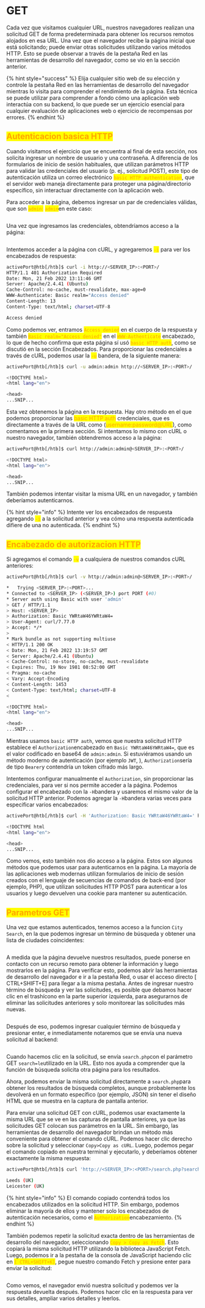 # GET

Cada vez que visitamos cualquier URL, nuestros navegadores realizan una solicitud GET de forma predeterminada para obtener los recursos remotos alojados en esa URL. Una vez que el navegador recibe la página inicial que está solicitando; puede enviar otras solicitudes utilizando varios métodos HTTP. Esto se puede observar a través de la pestaña Red en las herramientas de desarrollo del navegador, como se vio en la sección anterior.

{% hint style="success" %}
Elija cualquier sitio web de su elección y controle la pestaña Red en las herramientas de desarrollo del navegador mientras lo visita para comprender el rendimiento de la página. Esta técnica se puede utilizar para comprender a fondo cómo una aplicación web interactúa con su backend, lo que puede ser un ejercicio esencial para cualquier evaluación de aplicaciones web o ejercicio de recompensas por errores.
{% endhint %}

## <mark style="color:orange;"></mark>

## <mark style="color:orange;">Autenticacion basica HTTP</mark>

Cuando visitamos el ejercicio que se encuentra al final de esta sección, nos solicita ingresar un nombre de usuario y una contraseña. A diferencia de los formularios de inicio de sesión habituales, que utilizan parámetros HTTP para validar las credenciales del usuario (p. ej., solicitud POST), este tipo de autenticación utiliza un correo electrónico <mark style="color:orange;">`basic HTTP authentication`</mark>, que el servidor web maneja directamente para proteger una página/directorio específico, sin interactuar directamente con la aplicación web.

Para acceder a la página, debemos ingresar un par de credenciales válidas, que son <mark style="color:orange;">`admin`</mark><mark style="color:orange;">:</mark> <mark style="color:orange;"></mark><mark style="color:orange;">`admin`</mark>en este caso:

<figure><img src="../../../.gitbook/assets/image (1) (2).jpeg" alt=""><figcaption></figcaption></figure>

Una vez que ingresamos las credenciales, obtendríamos acceso a la página:

<figure><img src="../../../.gitbook/assets/image (6).jpeg" alt=""><figcaption></figcaption></figure>

Intentemos acceder a la página con cURL, y agregaremos <mark style="color:orange;">`-i`</mark> para ver los encabezados de respuesta:

```bash
activePort@htb[/htb]$ curl -i http://<SERVER_IP>:<PORT>/
HTTP/1.1 401 Authorization Required
Date: Mon, 21 Feb 2022 13:11:46 GMT
Server: Apache/2.4.41 (Ubuntu)
Cache-Control: no-cache, must-revalidate, max-age=0
WWW-Authenticate: Basic realm="Access denied"
Content-Length: 13
Content-Type: text/html; charset=UTF-8

Access denied
```

Como podemos ver, entramos <mark style="color:orange;">`Access denied`</mark> en el cuerpo de la respuesta y también <mark style="color:orange;">`Basic realm="Access denied"`</mark> en el <mark style="color:orange;">`WWW-Authenticate`</mark> encabezado, lo que de hecho confirma que esta página sí usó <mark style="color:orange;">`basic HTTP auth`</mark>, como se discutió en la sección Encabezados. Para proporcionar las credenciales a través de cURL, podemos usar la <mark style="color:orange;">`-u`</mark> bandera, de la siguiente manera:

```bash
activePort@htb[/htb]$ curl -u admin:admin http://<SERVER_IP>:<PORT>/

<!DOCTYPE html>
<html lang="en">

<head>
...SNIP...
```

Esta vez obtenemos la página en la respuesta. Hay otro método en el que podemos proporcionar las <mark style="color:orange;">basic HTTP auth</mark> credenciales, que es directamente a través de la URL como (<mark style="color:orange;">username:password@URL</mark>), como comentamos en la primera sección. Si intentamos lo mismo con cURL o nuestro navegador, también obtendremos acceso a la página:

```bash
activePort@htb[/htb]$ curl http://admin:admin@<SERVER_IP>:<PORT>/

<!DOCTYPE html>
<html lang="en">

<head>
...SNIP...
```

También podemos intentar visitar la misma URL en un navegador, y también deberíamos autenticarnos.

{% hint style="info" %}
Intente ver los encabezados de respuesta agregando <mark style="color:orange;">`-i`</mark> a la solicitud anterior y vea cómo una respuesta autenticada difiere de una no autenticada.
{% endhint %}



## <mark style="color:orange;">Encabezado de autorizacion HTTP</mark>

Si agregamos el comando <mark style="color:orange;">`-v`</mark> a cualquiera de nuestros comandos cURL anteriores:

```bash
activePort@htb[/htb]$ curl -v http://admin:admin@<SERVER_IP>:<PORT>/

*   Trying <SERVER_IP>:<PORT>...
* Connected to <SERVER_IP> (<SERVER_IP>) port PORT (#0)
* Server auth using Basic with user 'admin'
> GET / HTTP/1.1
> Host: <SERVER_IP>
> Authorization: Basic YWRtaW46YWRtaW4=
> User-Agent: curl/7.77.0
> Accept: */*
> 
* Mark bundle as not supporting multiuse
< HTTP/1.1 200 OK
< Date: Mon, 21 Feb 2022 13:19:57 GMT
< Server: Apache/2.4.41 (Ubuntu)
< Cache-Control: no-store, no-cache, must-revalidate
< Expires: Thu, 19 Nov 1981 08:52:00 GMT
< Pragma: no-cache
< Vary: Accept-Encoding
< Content-Length: 1453
< Content-Type: text/html; charset=UTF-8
< 

<!DOCTYPE html>
<html lang="en">

<head>
...SNIP...
```

Mientras usamos `basic HTTP auth`, vemos que nuestra solicitud HTTP establece el `Authorization`encabezado en `Basic YWRtaW46YWRtaW4=`, que es el valor codificado en base64 de `admin:admin`. Si estuviéramos usando un método moderno de autenticación (por ejemplo `JWT`, ), `Authorization`sería de tipo `Bearer`y contendría un token cifrado más largo.

Intentemos configurar manualmente el `Authorization`, sin proporcionar las credenciales, para ver si nos permite acceder a la página. Podemos configurar el encabezado con la `-H`bandera y usaremos el mismo valor de la solicitud HTTP anterior. Podemos agregar la `-H`bandera varias veces para especificar varios encabezados:

```bash
activePort@htb[/htb]$ curl -H 'Authorization: Basic YWRtaW46YWRtaW4=' http://<SERVER_IP>:<PORT>/

<!DOCTYPE html
<html lang="en">

<head>
...SNIP...
```

Como vemos, esto también nos dio acceso a la página. Estos son algunos métodos que podemos usar para autenticarnos en la página. La mayoría de las aplicaciones web modernas utilizan formularios de inicio de sesión creados con el lenguaje de secuencias de comandos de back-end (por ejemplo, PHP), que utilizan solicitudes HTTP POST para autenticar a los usuarios y luego devuelven una cookie para mantener su autenticación.



## <mark style="color:orange;">Parametros GET</mark>

Una vez que estamos autenticados, tenemos acceso a la funcion `City Search`, en la que podemos ingresar un término de búsqueda y obtener una lista de ciudades coincidentes:

<figure><img src="../../../.gitbook/assets/image (6).jpeg" alt=""><figcaption></figcaption></figure>

A medida que la página devuelve nuestros resultados, puede ponerse en contacto con un recurso remoto para obtener la información y luego mostrarlos en la página. Para verificar esto, podemos abrir las herramientas de desarrollo del navegador e ir a la pestaña Red, o usar el acceso directo \[ CTRL+SHIFT+E] para llegar a la misma pestaña. Antes de ingresar nuestro término de búsqueda y ver las solicitudes, es posible que debamos hacer clic en el trashícono en la parte superior izquierda, para asegurarnos de eliminar las solicitudes anteriores y solo monitorear las solicitudes más nuevas.

<figure><img src="../../../.gitbook/assets/image (1).jpg" alt=""><figcaption></figcaption></figure>

Después de eso, podemos ingresar cualquier término de búsqueda y presionar enter, e inmediatamente notaremos que se envía una nueva solicitud al backend:

<figure><img src="../../../.gitbook/assets/image (5).jpeg" alt=""><figcaption></figcaption></figure>

Cuando hacemos clic en la solicitud, se envía `search.php`con el parámetro GET `search=le`utilizado en la URL. Esto nos ayuda a comprender que la función de búsqueda solicita otra página para los resultados.

Ahora, podemos enviar la misma solicitud directamente a `search.php`para obtener los resultados de búsqueda completos, aunque probablemente los devolverá en un formato específico (por ejemplo, JSON) sin tener el diseño HTML que se muestra en la captura de pantalla anterior.

Para enviar una solicitud GET con cURL, podemos usar exactamente la misma URL que se ve en las capturas de pantalla anteriores, ya que las solicitudes GET colocan sus parámetros en la URL. Sin embargo, las herramientas de desarrollo del navegador brindan un método más conveniente para obtener el comando cURL. Podemos hacer clic derecho sobre la solicitud y seleccionar `Copy>Copy as cURL`. Luego, podemos pegar el comando copiado en nuestra terminal y ejecutarlo, y deberíamos obtener exactamente la misma respuesta:

```bash
activePort@htb[/htb]$ curl 'http://<SERVER_IP>:<PORT>/search.php?search=le' -H 'Authorization: Basic YWRtaW46YWRtaW4='

Leeds (UK)
Leicester (UK)
```

{% hint style="info" %}
El comando copiado contendrá todos los encabezados utilizados en la solicitud HTTP. Sin embargo, podemos eliminar la mayoría de ellos y mantener solo los encabezados de autenticación necesarios, como el <mark style="color:orange;">`Authorization`</mark>encabezamiento.
{% endhint %}

También podemos repetir la solicitud exacta dentro de las herramientas de desarrollo del navegador, seleccionando <mark style="color:orange;">`Copy > Copy as Fetch`</mark>. Esto copiará la misma solicitud HTTP utilizando la biblioteca JavaScript Fetch. Luego, podemos ir a la pestaña de la consola de JavaScript haciendo clic en <mark style="color:orange;">`[ CTRL+SHIFT+K]`</mark>, pegue nuestro comando Fetch y presione enter para enviar la solicitud:

<figure><img src="../../../.gitbook/assets/image (3).jpeg" alt=""><figcaption></figcaption></figure>

Como vemos, el navegador envió nuestra solicitud y podemos ver la respuesta devuelta después. Podemos hacer clic en la respuesta para ver sus detalles, ampliar varios detalles y leerlos.
